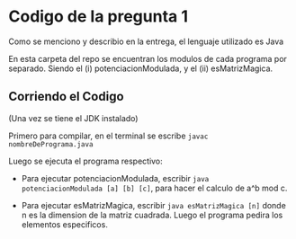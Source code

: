# Codigo de la pregunta 1

Como se menciono y describio en la entrega, el lenguaje utilizado es Java

En esta carpeta del repo se encuentran los modulos de cada programa por separado.
Siendo el (i) potenciacionModulada, y el (ii) esMatrizMagica.

## Corriendo el Codigo

(Una vez se tiene el JDK instalado)

Primero para compilar, en el terminal se escribe `javac nombreDePrograma.java`

Luego se ejecuta el programa respectivo:

- Para ejecutar potenciacionModulada, escribir `java potenciacionModulada [a] [b] [c]`, para hacer el calculo de a^b mod c.

- Para ejecutar esMatrizMagica, escribir `java esMatrizMagica [n]` donde n es la dimension de la matriz cuadrada. Luego el programa pedira los elementos especificos.